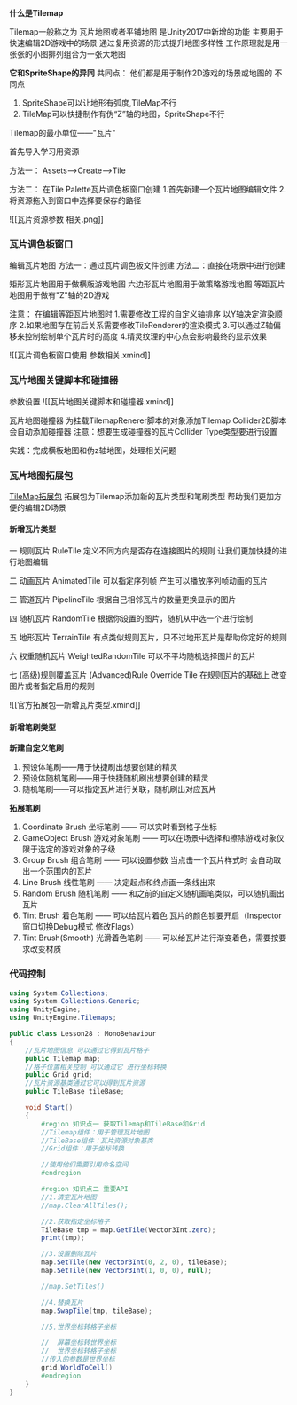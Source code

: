 **什么是Tilemap**

Tilemap一般称之为 瓦片地图或者平铺地图
是Unity2017中新增的功能
主要用于快速编辑2D游戏中的场景
通过复用资源的形式提升地图多样性
工作原理就是用一张张的小图排列组合为一张大地图

**它和SpriteShape的异同**
共同点：
他们都是用于制作2D游戏的场景或地图的
不同点
1. SpriteShape可以让地形有弧度,TileMap不行
2. TileMap可以快捷制作有伪“Z”轴的地图，SpriteShape不行

Tilemap的最小单位——"瓦片"

首先导入学习用资源

方法一：
Assets——>Create——>Tile

方法二：
在Tile Palette瓦片调色板窗口创建
1.首先新建一个瓦片地图编辑文件
2.将资源拖入到窗口中选择要保存的路径

![[瓦片资源参数 相关.png]]

### 瓦片调色板窗口

编辑瓦片地图
方法一：通过瓦片调色板文件创建
方法二：直接在场景中进行创建

矩形瓦片地图用于做横版游戏地图
六边形瓦片地图用于做策略游戏地图
等距瓦片地图用于做有"Z"轴的2D游戏

注意：
在编辑等距瓦片地图时
1.需要修改工程的自定义轴排序 以Y轴决定渲染顺序
2.如果地图存在前后关系需要修改TileRenderer的渲染模式
3.可以通过Z轴偏移来控制绘制单个瓦片时的高度
4.精灵纹理的中心点会影响最终的显示效果

![[瓦片调色板窗口使用 参数相关.xmind]]

### 瓦片地图关键脚本和碰撞器

参数设置
![[瓦片地图关键脚本和碰撞器.xmind]]

瓦片地图碰撞器
为挂载TilemapRenerer脚本的对象添加Tilemap Collider2D脚本
会自动添加碰撞器
注意：想要生成碰撞器的瓦片Collider Type类型要进行设置

实践：完成横板地图和伪z轴地图，处理相关问题

### 瓦片地图拓展包

[TileMap拓展包](https://github.com/Unity-Technologies/2d-extras)
拓展包为Tilemap添加新的瓦片类型和笔刷类型 帮助我们更加方便的编辑2D场景

#### 新增瓦片类型

一 规则瓦片 RuleTile
定义不同方向是否存在连接图片的规则
让我们更加快捷的进行地图编辑

二 动画瓦片 AnimatedTile
可以指定序列帧
产生可以播放序列帧动画的瓦片

三 管道瓦片 PipelineTile
根据自己相邻瓦片的数量更换显示的图片

四 随机瓦片 RandomTile
根据你设置的图片，随机从中选一个进行绘制

五 地形瓦片 TerrainTile
有点类似规则瓦片，只不过地形瓦片是帮助你定好的规则

六 权重随机瓦片 WeightedRandomTile
可以不平均随机选择图片的瓦片

七 (高级)规则覆盖瓦片 (Advanced)Rule Override Tile
在规则瓦片的基础上 改变图片或者指定启用的规则

![[官方拓展包—新增瓦片类型.xmind]]

#### 新增笔刷类型

**新建自定义笔刷**
1. 预设体笔刷——用于快捷刷出想要创建的精灵
2. 预设体随机笔刷——用于快捷随机刷出想要创建的精灵
3. 随机笔刷——可以指定瓦片进行关联，随机刷出对应瓦片

**拓展笔刷**
1. Coordinate Brush 坐标笔刷 —— 可以实时看到格子坐标
2. GameObject Brush 游戏对象笔刷 —— 可以在场景中选择和擦除游戏对象仅限于选定的游戏对象的子级
3. Group Brush 组合笔刷 —— 可以设置参数 当点击一个瓦片样式时 会自动取出一个范围内的瓦片
4. Line Brush 线性笔刷 —— 决定起点和终点画一条线出来
5. Random Brush 随机笔刷 —— 和之前的自定义随机画笔类似，可以随机画出瓦片
6. Tint Brush 着色笔刷 —— 可以给瓦片着色 瓦片的颜色锁要开启（Inspector窗口切换Debug模式 修改Flags）
7. Tint Brush(Smooth) 光滑着色笔刷 —— 可以给瓦片进行渐变着色，需要按要求改变材质

### 代码控制

```c#
using System.Collections;
using System.Collections.Generic;
using UnityEngine;
using UnityEngine.Tilemaps;

public class Lesson28 : MonoBehaviour
{
    //瓦片地图信息 可以通过它得到瓦片格子
    public Tilemap map;
    //格子位置相关控制 可以通过它 进行坐标转换
    public Grid grid;
    //瓦片资源基类通过它可以得到瓦片资源
    public TileBase tileBase;

    void Start()
    {
        #region 知识点一 获取Tilemap和TileBase和Grid
        //Tilemap组件：用于管理瓦片地图
        //TileBase组件：瓦片资源对象基类
        //Grid组件：用于坐标转换

        //使用他们需要引用命名空间
        #endregion

        #region 知识点二 重要API
        //1.清空瓦片地图
        //map.ClearAllTiles();

        //2.获取指定坐标格子
        TileBase tmp = map.GetTile(Vector3Int.zero);
        print(tmp);

        //3.设置删除瓦片
        map.SetTile(new Vector3Int(0, 2, 0), tileBase);
        map.SetTile(new Vector3Int(1, 0, 0), null);

        //map.SetTiles()

        //4.替换瓦片
        map.SwapTile(tmp, tileBase);

        //5.世界坐标转格子坐标

        //  屏幕坐标转世界坐标
        //  世界坐标转格子坐标
        //传入的参数是世界坐标
        grid.WorldToCell()
        #endregion
    }
}

```